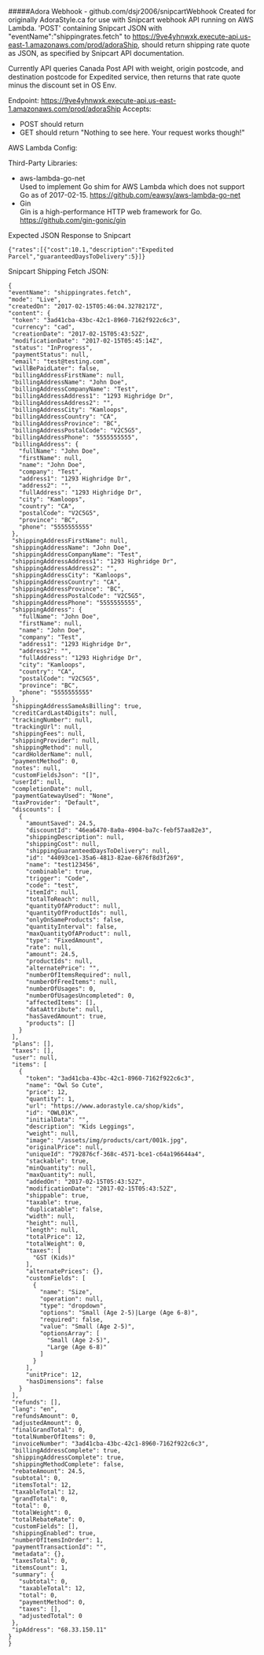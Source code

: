 #####Adora Webhook - github.com/dsjr2006/snipcartWebhook
Created for originally AdoraStyle.ca for use with Snipcart webhook API running on AWS Lambda. 'POST' containing Snipcart JSON with "eventName":"shippingrates.fetch" to
 https://9ve4yhnwxk.execute-api.us-east-1.amazonaws.com/prod/adoraShip, should return shipping rate quote as JSON, as specified by Snipcart API documentation.

Currently API queries Canada Post API with weight, origin postcode, and destination postcode for Expedited service, then returns that rate quote minus 
the discount set in OS Env.

Endpoint:
https://9ve4yhnwxk.execute-api.us-east-1.amazonaws.com/prod/adoraShip
Accepts:
* POST should return 
* GET should return "Nothing to see here. Your request works though!"

AWS Lambda Config:



Third-Party Libraries:  
* aws-lambda-go-net  
   Used to implement Go shim for AWS Lambda which does not support Go as of 2017-02-15. https://github.com/eawsy/aws-lambda-go-net 
* Gin  
   Gin is a high-performance HTTP web framework for Go. https://github.com/gin-gonic/gin

 Expected JSON Response to Snipcart
 ```
{"rates":[{"cost":10.1,"description":"Expedited Parcel","guaranteedDaysToDelivery":5}]}
 ```

 Snipcart Shipping Fetch JSON:
   ```
   {
  "eventName": "shippingrates.fetch",
  "mode": "Live",
  "createdOn": "2017-02-15T05:46:04.3278217Z",
  "content": {
    "token": "3ad41cba-43bc-42c1-8960-7162f922c6c3",
    "currency": "cad",
    "creationDate": "2017-02-15T05:43:52Z",
    "modificationDate": "2017-02-15T05:45:14Z",
    "status": "InProgress",
    "paymentStatus": null,
    "email": "test@testing.com",
    "willBePaidLater": false,
    "billingAddressFirstName": null,
    "billingAddressName": "John Doe",
    "billingAddressCompanyName": "Test",
    "billingAddressAddress1": "1293 Highridge Dr",
    "billingAddressAddress2": "",
    "billingAddressCity": "Kamloops",
    "billingAddressCountry": "CA",
    "billingAddressProvince": "BC",
    "billingAddressPostalCode": "V2C5G5",
    "billingAddressPhone": "5555555555",
    "billingAddress": {
      "fullName": "John Doe",
      "firstName": null,
      "name": "John Doe",
      "company": "Test",
      "address1": "1293 Highridge Dr",
      "address2": "",
      "fullAddress": "1293 Highridge Dr",
      "city": "Kamloops",
      "country": "CA",
      "postalCode": "V2C5G5",
      "province": "BC",
      "phone": "5555555555"
    },
    "shippingAddressFirstName": null,
    "shippingAddressName": "John Doe",
    "shippingAddressCompanyName": "Test",
    "shippingAddressAddress1": "1293 Highridge Dr",
    "shippingAddressAddress2": "",
    "shippingAddressCity": "Kamloops",
    "shippingAddressCountry": "CA",
    "shippingAddressProvince": "BC",
    "shippingAddressPostalCode": "V2C5G5",
    "shippingAddressPhone": "5555555555",
    "shippingAddress": {
      "fullName": "John Doe",
      "firstName": null,
      "name": "John Doe",
      "company": "Test",
      "address1": "1293 Highridge Dr",
      "address2": "",
      "fullAddress": "1293 Highridge Dr",
      "city": "Kamloops",
      "country": "CA",
      "postalCode": "V2C5G5",
      "province": "BC",
      "phone": "5555555555"
    },
    "shippingAddressSameAsBilling": true,
    "creditCardLast4Digits": null,
    "trackingNumber": null,
    "trackingUrl": null,
    "shippingFees": null,
    "shippingProvider": null,
    "shippingMethod": null,
    "cardHolderName": null,
    "paymentMethod": 0,
    "notes": null,
    "customFieldsJson": "[]",
    "userId": null,
    "completionDate": null,
    "paymentGatewayUsed": "None",
    "taxProvider": "Default",
    "discounts": [
      {
        "amountSaved": 24.5,
        "discountId": "46ea6470-8a0a-4904-ba7c-febf57aa82e3",
        "shippingDescription": null,
        "shippingCost": null,
        "shippingGuaranteedDaysToDelivery": null,
        "id": "44093ce1-35a6-4813-82ae-6876f8d3f269",
        "name": "test123456",
        "combinable": true,
        "trigger": "Code",
        "code": "test",
        "itemId": null,
        "totalToReach": null,
        "quantityOfAProduct": null,
        "quantityOfProductIds": null,
        "onlyOnSameProducts": false,
        "quantityInterval": false,
        "maxQuantityOfAProduct": null,
        "type": "FixedAmount",
        "rate": null,
        "amount": 24.5,
        "productIds": null,
        "alternatePrice": "",
        "numberOfItemsRequired": null,
        "numberOfFreeItems": null,
        "numberOfUsages": 0,
        "numberOfUsagesUncompleted": 0,
        "affectedItems": [],
        "dataAttribute": null,
        "hasSavedAmount": true,
        "products": []
      }
    ],
    "plans": [],
    "taxes": [],
    "user": null,
    "items": [
      {
        "token": "3ad41cba-43bc-42c1-8960-7162f922c6c3",
        "name": "Owl So Cute",
        "price": 12,
        "quantity": 1,
        "url": "https://www.adorastyle.ca/shop/kids",
        "id": "OWL01K",
        "initialData": "",
        "description": "Kids Leggings",
        "weight": null,
        "image": "/assets/img/products/cart/001k.jpg",
        "originalPrice": null,
        "uniqueId": "792876cf-368c-4571-bce1-c64a196644a4",
        "stackable": true,
        "minQuantity": null,
        "maxQuantity": null,
        "addedOn": "2017-02-15T05:43:52Z",
        "modificationDate": "2017-02-15T05:43:52Z",
        "shippable": true,
        "taxable": true,
        "duplicatable": false,
        "width": null,
        "height": null,
        "length": null,
        "totalPrice": 12,
        "totalWeight": 0,
        "taxes": [
          "GST (Kids)"
        ],
        "alternatePrices": {},
        "customFields": [
          {
            "name": "Size",
            "operation": null,
            "type": "dropdown",
            "options": "Small (Age 2-5)|Large (Age 6-8)",
            "required": false,
            "value": "Small (Age 2-5)",
            "optionsArray": [
              "Small (Age 2-5)",
              "Large (Age 6-8)"
            ]
          }
        ],
        "unitPrice": 12,
        "hasDimensions": false
      }
    ],
    "refunds": [],
    "lang": "en",
    "refundsAmount": 0,
    "adjustedAmount": 0,
    "finalGrandTotal": 0,
    "totalNumberOfItems": 0,
    "invoiceNumber": "3ad41cba-43bc-42c1-8960-7162f922c6c3",
    "billingAddressComplete": true,
    "shippingAddressComplete": true,
    "shippingMethodComplete": false,
    "rebateAmount": 24.5,
    "subtotal": 0,
    "itemsTotal": 12,
    "taxableTotal": 12,
    "grandTotal": 0,
    "total": 0,
    "totalWeight": 0,
    "totalRebateRate": 0,
    "customFields": [],
    "shippingEnabled": true,
    "numberOfItemsInOrder": 1,
    "paymentTransactionId": "",
    "metadata": {},
    "taxesTotal": 0,
    "itemsCount": 1,
    "summary": {
      "subtotal": 0,
      "taxableTotal": 12,
      "total": 0,
      "paymentMethod": 0,
      "taxes": [],
      "adjustedTotal": 0
    },
    "ipAddress": "68.33.150.11"
  }
}
```